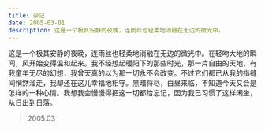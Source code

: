 ```yaml
---
title: 杂记
date: 2005-03-01
description: 这是一个极其安静的夜晚，连雨丝也轻柔地消融在无边的微光中。
---
```


这是一个极其安静的夜晚，连雨丝也轻柔地消融在无边的微光中。在轻吻大地的瞬间，风开始变得温和起来。我不经想起暖阳下的那些时光，那一片自由的天地，有我童年无尽的幻想，我曾天真的以为那一切永不会改变。不过它们都已从我的指缝间悄然溜走，我却还在这儿幸福地相守。黑暗将尽，白昼来临，不知道今天又会是怎样的一种心情。我想我会慢慢得把这一切都给忘记，因为我已习惯了这样闲坐，从日出到日落。

> 2005.03